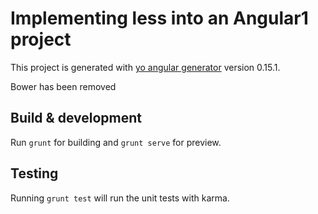 # Implementing less into an Angular1 project

This project is generated with [yo angular generator](https://github.com/yeoman/generator-angular)
version 0.15.1.

Bower has been removed

## Build & development

Run `grunt` for building and `grunt serve` for preview.

## Testing

Running `grunt test` will run the unit tests with karma.
